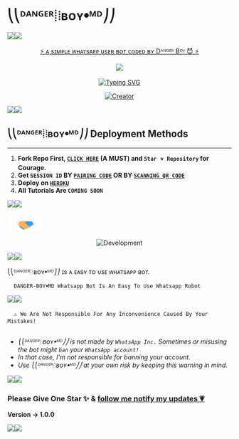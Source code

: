   # ⎝⎝ᴰᴬᴺᴳᴱᴿ𖡻ʙᴏʏ𖧹ᴹᴰ⎠⎠
   <a><img src='https://imgur.com/a/qFHN6eI'/></a><a><img src='https://imgur.com/a/qFHN6eI.gif'/></a>
<p align="center"> 
<u>⚡ ᴀ sɪᴍᴘʟᴇ ᴡʜᴀᴛsᴀᴘᴘ ᴜsᴇʀ ʙᴏᴛ ᴄᴏᴅᴇᴅ ʙʏ Dᴬᴺᴳᴱᴿ Bᴼᵞ 😈 ⚡</u>
</p>
<p align="center">
<img src="https://files.catbox.moe/e72obf.jpeg"/>       
<p align="center">
  <a href="https://git.io/typing-svg"><img src="https://readme-typing-svg.demolab.com?font=EB+Garamond&weight=800&size=28&duration=4000&pause=1000&random=false&width=435&lines=+•__⎝⎝ᴰᴬᴺᴳᴱᴿ𖡻ʙᴏʏ𖧹+ᴹᴰ⎠⎠__•;MULTI-DEVICE+WHATSAPP+BOT;DEVELOPED+BY+DANGER+BOY;RELEASED+DATE+04%2F11%2F2024." alt="Typing SVG" /></a>
</p> 
<p align="center">
<a href="#"><img title="Creator" src="https://img.shields.io/badge/Creator-DANGER_BOY-red.svg?style=for-the-badge&logo=github"></a>

</p>
<a><img src='https://i.imgur.com/LyHic3i.gif'/></a><a><img src='https://i.imgur.com/LyHic3i.gif'/></a>


## ⎝⎝ᴰᴬᴺᴳᴱᴿ𖡻ʙᴏʏ𖧹ᴹᴰ⎠⎠ Deployment Methods
---
1.  **Fork Repo First, [`CLICK HERE`](https://github.com/Danger-Boy-MD/Danger-Boy-MD/fork) (A MUST) and `Star ⭐ Repository` for Courage.**
2.  **Get `SESSION ID` BY [`PAIRING CODE`](https://gojousession-05ea27b8ff9a.herokuapp.com/pair) 
 OR BY [`SCANNING QR CODE`](https://gojousession-05ea27b8ff9a.herokuapp.com/wasiqr)** 
3. **Deploy on [`HEROKU`](https://dashboard.heroku.com/new?template=https://github.com/Danger-Boy-MD/Danger-Boy-MD)**
9. **All Tutorials Are `COMING SOON`**

<a><img src='https://i.imgur.com/LyHic3i.gif'/></a><a><img src='https://i.imgur.com/LyHic3i.gif'/></a>

<img src="https://github.com/0xAbdulKhalid/0xAbdulKhalid/raw/main/assets/mdImages/handshake.gif" width ="80"></h1> 
 <br> 
<p align="center">
<img alt="Development" width="250" src="https://media2.giphy.com/media/W9tBvzTXkQopi/giphy.gif?cid=6c09b952xu6syi1fyqfyc04wcfk0qvqe8fd7sop136zxfjyn&ep=v1_internal_gif_by_id&rid=giphy.gif&ct=g" /> </p>
<a><img src='https://i.imgur.com/LyHic3i.gif'/></a><a><img src='https://i.imgur.com/LyHic3i.gif'/></a>


⎝⎝ᴰᴬᴺᴳᴱᴿ𖡻ʙᴏʏ𖧹ᴹᴰ⎠⎠ ɪs ᴀ ᴇᴀsʏ ᴛᴏ ᴜsᴇ ᴡʜᴀᴛsᴀᴘᴘ ʙᴏᴛ. 

      DANGER-BOY𖧹MD Whatsapp Bot Is An Easy To Use Whatsapp Robot


<a><img src='https://i.imgur.com/LyHic3i.gif'/></a><a><img src='https://i.imgur.com/LyHic3i.gif'/></a>

      ⚠️ We Are Not Responsible For Any Inconvenience Caused By Your Mistakes!
  
## 

- *⎝⎝ᴰᴬᴺᴳᴱᴿ𖡻ʙᴏʏ𖧹ᴹᴰ⎠⎠ is not made by `WhatsApp Inc.` Sometimes or misusing the bot might `ban` your `WhatsApp account!`*
- *In that case, I'm not responsible for banning your account.*
- *Use ⎝⎝ᴰᴬᴺᴳᴱᴿ𖡻ʙᴏʏ𖧹ᴹᴰ⎠⎠ at your own risk by keeping this warning in mind.*


<a><img src='https://i.imgur.com/LyHic3i.gif'/></a><a><img src='https://i.imgur.com/LyHic3i.gif'/></a>


### Please Give One Star ✨ & [follow me notify my updates 💗](https://github.com/Danger-Boy-MD)
<b>Version -> 1.0.0</b>

<a><img src='https://i.imgur.com/LyHic3i.gif'/></a><a><img src='https://i.imgur.com/LyHic3i.gif'/></a>

